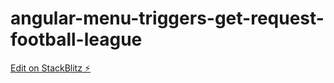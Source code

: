 # angular-menu-triggers-get-request-football-league

[Edit on StackBlitz ⚡️](https://stackblitz.com/edit/angular-menu-triggers-get-request-football-league)